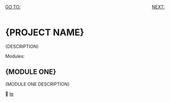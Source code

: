 <div style="display: flex; justify-content: space-between; width: 100%;">
    <div>
        <a href="../SHIPIT/SHIPIT.md">GO TO:</a>
    </div>
    <div>
        <a href="../SHIPIT/SHIPIT.md">NEXT: </a>
    </div>    
</div>
<br>

# {PROJECT NAME}
{DESCRIPTION}

Modules:

## {MODULE ONE}
{MODULE ONE DESCRIPTION}

:link: [te](/README.md)

